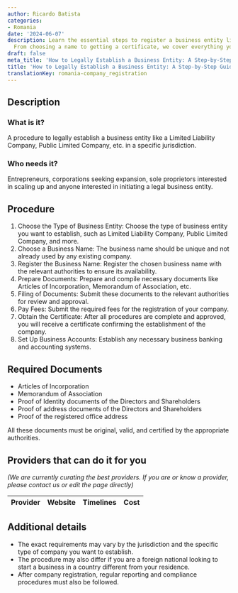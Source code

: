 ```yaml
---
author: Ricardo Batista
categories:
- Romania
date: '2024-06-07'
description: Learn the essential steps to register a business entity like LLC or PLC.
  From choosing a name to getting a certificate, we cover everything you need to know.
draft: false
meta_title: 'How to Legally Establish a Business Entity: A Step-by-Step Guide'
title: 'How to Legally Establish a Business Entity: A Step-by-Step Guide'
translationKey: romania-company_registration
---
```


## Description
### What is it?
A procedure to legally establish a business entity like a Limited Liability Company, Public Limited Company, etc. in a specific jurisdiction.

### Who needs it?
Entrepreneurs, corporations seeking expansion, sole proprietors interested in scaling up and anyone interested in initiating a legal business entity.

## Procedure

1. Choose the Type of Business Entity: Choose the type of business entity you want to establish, such as Limited Liability Company, Public Limited Company, and more.
2. Choose a Business Name: The business name should be unique and not already used by any existing company.
3. Register the Business Name: Register the chosen business name with the relevant authorities to ensure its availability.
4. Prepare Documents: Prepare and compile necessary documents like Articles of Incorporation, Memorandum of Association, etc.
5. Filing of Documents: Submit these documents to the relevant authorities for review and approval.
6. Pay Fees: Submit the required fees for the registration of your company.
7. Obtain the Certificate: After all procedures are complete and approved, you will receive a certificate confirming the establishment of the company.
8. Set Up Business Accounts: Establish any necessary business banking and accounting systems.

## Required Documents
- Articles of Incorporation
- Memorandum of Association
- Proof of Identity documents of the Directors and Shareholders
- Proof of address documents of the Directors and Shareholders
- Proof of the registered office address

All these documents must be original, valid, and certified by the appropriate authorities.


## Providers that can do it for you

_(We are currently curating the best providers. If you are or know a provider, please contact us or edit the page directly)_

| Provider        |     Website     |     Timelines    |       Cost      |
| --------------- | --------------- |  :-------------: | :-------------: |

## Additional details
- The exact requirements may vary by the jurisdiction and the specific type of company you want to establish.
- The procedure may also differ if you are a foreign national looking to start a business in a country different from your residence.
- After company registration, regular reporting and compliance procedures must also be followed.